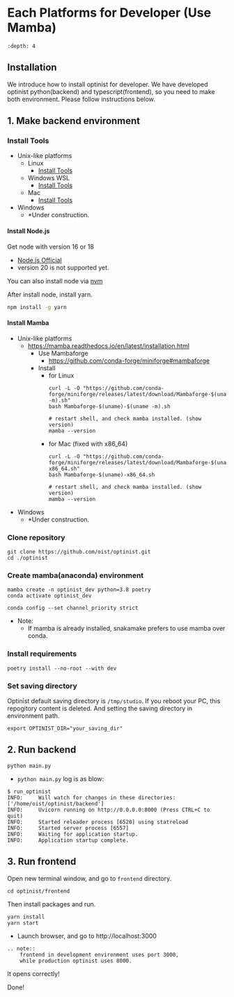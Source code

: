 Each Platforms for Developer (Use Mamba)
=================

```{contents}
:depth: 4
```

## Installation

We introduce how to install optinist for developer.
We have developed optinist python(backend) and typescript(frontend), so you need to make both environment.
Please follow instructions below.

## 1. Make backend environment

### Install Tools

- Unix-like platforms
  - Linux
    - [Install Tools](linux.md#install-tools)
  - Windows WSL
    - [Install Tools](windows.md#install-tools-1)
  - Mac
    - [Install Tools](mac.md#install-tools)
- Windows
  - *Under construction.

#### Install Node.js

Get node with version 16 or 18
- [Node.js Official](https://nodejs.org/ja)
- version 20 is not supported yet.

You can also install node via [nvm](https://github.com/nvm-sh/nvm)

After install node, install yarn.
```bash
npm install -g yarn
```

#### Install Mamba

- Unix-like platforms
  - https://mamba.readthedocs.io/en/latest/installation.html
    - Use Mambaforge
      - https://github.com/conda-forge/miniforge#mambaforge
    - Install
      - for Linux
        ```
        curl -L -O "https://github.com/conda-forge/miniforge/releases/latest/download/Mambaforge-$(uname)-$(uname -m).sh"
        bash Mambaforge-$(uname)-$(uname -m).sh

        # restart shell, and check mamba installed. (show version)
        mamba --version
        ```
      - for Mac (fixed with x86_64)
        ```
        curl -L -O "https://github.com/conda-forge/miniforge/releases/latest/download/Mambaforge-$(uname)-x86_64.sh"
        bash Mambaforge-$(uname)-x86_64.sh

        # restart shell, and check mamba installed. (show version)
        mamba --version
        ```
- Windows
  - *Under construction.

### Clone repository

```
git clone https://github.com/oist/optinist.git
cd ./optinist
```

### Create mamba(anaconda) environment

<!--
mamba create -c conda-forge -c bioconda -n optinist_dev python=3.8 snakemake
-->

```
mamba create -n optinist_dev python=3.8 poetry
conda activate optinist_dev
```

```
conda config --set channel_priority strict
```

- Note:
  - If mamba is already installed, snakamake prefers to use mamba over conda.


### Install requirements

```
poetry install --no-root --with dev
```

### Set saving directory

Optinist default saving directory is `/tmp/studio`. If you reboot your PC, this repogitory content is deleted. And setting the saving directory in environment path.
```
export OPTINIST_DIR="your_saving_dir"
```

<!--
## 2. Create virtualenv

Under maintenance...
-->

## 2. Run backend

```
python main.py
```
- `python main.py` log is as blow:
```
$ run_optinist
INFO:     Will watch for changes in these directories: ['/home/oist/optinist/backend']
INFO:     Uvicorn running on http://0.0.0.0:8000 (Press CTRL+C to quit)
INFO:     Started reloader process [6520] using statreload
INFO:     Started server process [6557]
INFO:     Waiting for application startup.
INFO:     Application startup complete.
```

## 3. Run frontend

Open new terminal window, and go to `frontend` directory.

```
cd optinist/frontend
```

Then install packages and run.
```
yarn install
yarn start
```

- Launch browser, and go to http://localhost:3000

```{eval-rst}
.. note::
    frontend in development environment uses port 3000,
    while production optinist uses 8000.
```

It opens correctly!

Done!

